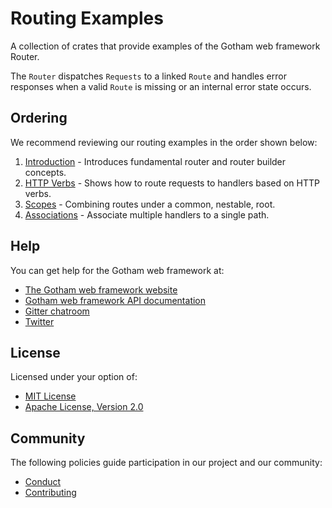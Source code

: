 # Routing Examples

A collection of crates that provide examples of the Gotham web framework Router.

The `Router` dispatches `Requests` to a linked `Route` and handles error
responses when a valid `Route` is missing or an internal error state occurs.

## Ordering

We recommend reviewing our routing examples in the order shown below:

1. [Introduction](introduction) - Introduces fundamental router and router builder concepts.
1. [HTTP Verbs](http_verbs) - Shows how to route requests to handlers based on HTTP verbs.
1. [Scopes](scopes) - Combining routes under a common, nestable, root.
1. [Associations](associations) - Associate multiple handlers to a single path.

## Help

You can get help for the Gotham web framework at:

* [The Gotham web framework website](https://gotham.rs)
* [Gotham web framework API documentation](https://docs.rs/gotham/)
* [Gitter chatroom](https://gitter.im/gotham-rs/gotham)
* [Twitter](https://twitter.com/gotham_rs)

## License

Licensed under your option of:

* [MIT License](../LICENSE-MIT)
* [Apache License, Version 2.0](../LICENSE-APACHE)

## Community

The following policies guide participation in our project and our community:

* [Conduct](../../CONDUCT.md)
* [Contributing](../../CONTRIBUTING.md)
